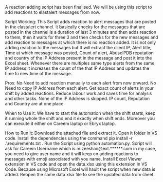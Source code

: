 A reaction adding script has been finalised. We will be using this script to add reactions to elastalert messages from now.

Script Working:
This Script adds reaction to alert messages that are posted in the elastalert channel. It basically checks for the messages that are posted in the channel is a duration of last 3 minutes and then adds reaction to them, then it waits for three 3 and then checks for the new messages and add reaction to messages at which there is no reaction added.
It is not only adding reaction to the messages but It will extract the client IP, Alert title, Time at which message was posted, Count of alert, AbuseIPDB reputation and country of the IP Address present in the message and post it into the Excel sheet. Whenever there are multiples same type alerts from the same IP address it increases the count of the that IP Address and updates the time to new time of the message.

Pros:
No Need to add reaction manually to each alert from now onward.
No Need to copy IP Address from each alert.
Get exact count of alerts in your shift by added reactions.
Reduce labour work and saves time for analysis and other tasks.
None of the IP Address is skipped.
IP count, Reputation and Country are at one place

When to Use it:
We have to start the automation when the shift starts, keep it running whole the shift and end it exactly when shift ends. Moreover you can execute it either on Careem laptop or Ebryx laptop.

How to Run it:
Download the attached file and extract it.
Open it folder in VS code.
Install the dependencies using the command pip install -r .\requirements.txt .
Run the Script using python automation.py.
Script will ask for Careem Username which is m.zeeshan@ext.******.com in my case, you need to give user name and it will keep on adding reactions to messages with emoji associated with you name.
Install Excel Viewer extension in VS code and open the data.xlsx using this extension in VS Code. Because using Microsoft Excel will hault the script when new data is added.
Reopen the same data.xlsx file to see the updated data from sheet.
